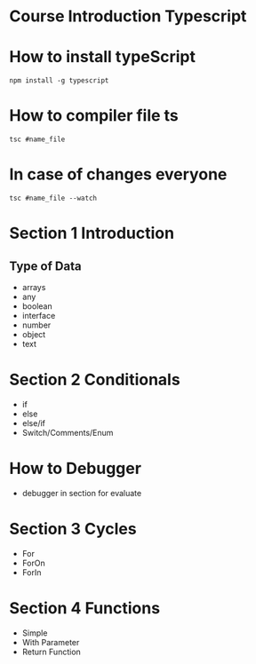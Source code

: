 # Course Introduction Typescript

# How to install typeScript 
`npm install -g typescript`


# How to compiler file ts
`tsc #name_file`

# In case of changes everyone
`tsc #name_file --watch`


# Section 1 Introduction

## Type of Data
* arrays
* any
* boolean
* interface
* number
* object
* text


# Section 2 Conditionals
* if
* else
* else/if
* Switch/Comments/Enum

# How to Debugger
* debugger in section for evaluate


# Section 3 Cycles
* For
* ForOn
* ForIn

# Section 4 Functions
* Simple
* With Parameter
* Return Function